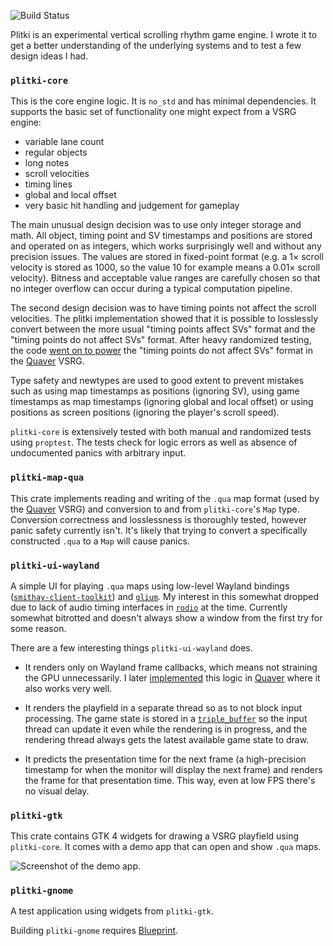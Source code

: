 ![Build Status](https://img.shields.io/github/actions/workflow/status/YaLTeR/plitki/ci.yml?branch=master&style=flat-square)
<!-- [![Coverage (Codecov)](https://img.shields.io/codecov/c/github/YaLTeR/plitki?logo=codecov&style=flat-square)](https://codecov.io/gh/YaLTeR/plitki) -->

Plitki is an experimental vertical scrolling rhythm game engine. I wrote it to get a better understanding of the underlying systems and to test a few design ideas I had.

### `plitki-core`

This is the core engine logic. It is `no_std` and has minimal dependencies. It supports the basic set of functionality one might expect from a VSRG engine:
- variable lane count
- regular objects
- long notes
- scroll velocities
- timing lines
- global and local offset
- very basic hit handling and judgement for gameplay

The main unusual design decision was to use only integer storage and math. All object, timing point and SV timestamps and positions are stored and operated on as integers, which works surprisingly well and without any precision issues. The values are stored in fixed-point format (e.g. a 1× scroll velocity is stored as 1000, so the value 10 for example means a 0.01× scroll velocity). Bitness and acceptable value ranges are carefully chosen so that no integer overflow can occur during a typical computation pipeline.

The second design decision was to have timing points not affect the scroll velocities. The plitki implementation showed that it is possible to losslessly convert between the more usual "timing points affect SVs" format and the "timing points do not affect SVs" format. After heavy randomized testing, the code [went on to power](https://github.com/Quaver/Quaver.API/pull/80) the "timing points do not affect SVs" format in the [Quaver] VSRG.

Type safety and newtypes are used to good extent to prevent mistakes such as using map timestamps as positions (ignoring SV), using game timestamps as map timestamps (ignoring global and local offset) or using positions as screen positions (ignoring the player's scroll speed).

`plitki-core` is extensively tested with both manual and randomized tests using `proptest`. The tests check for logic errors as well as absence of undocumented panics with arbitrary input.

### `plitki-map-qua`

This crate implements reading and writing of the `.qua` map format (used by the [Quaver] VSRG) and conversion to and from `plitki-core`'s `Map` type. Conversion correctness and losslessness is thoroughly tested, however panic safety currently isn't. It's likely that trying to convert a specifically constructed `.qua` to a `Map` will cause panics.

### `plitki-ui-wayland`

A simple UI for playing `.qua` maps using low-level Wayland bindings ([`smithay-client-toolkit`](https://lib.rs/crates/smithay-client-toolkit)) and [`glium`](https://lib.rs/crates/glium). My interest in this somewhat dropped due to lack of audio timing interfaces in [`rodio`](https://lib.rs/crates/rodio) at the time. Currently somewhat bitrotted and doesn't always show a window from the first try for some reason.

There are a few interesting things `plitki-ui-wayland` does.

- It renders only on Wayland frame callbacks, which means not straining the GPU unnecessarily. I later [implemented](https://github.com/Quaver/MonoGame/pull/3/commits/71fa189880b1fda8a1a1e18029da62fbad81d5ce) this logic in [Quaver] where it also works very well.

- It renders the playfield in a separate thread so as to not block input processing. The game state is stored in a [`triple_buffer`](https://lib.rs/crates/triple_buffer) so the input thread can update it even while the rendering is in progress, and the rendering thread always gets the latest available game state to draw.

- It predicts the presentation time for the next frame (a high-precision timestamp for when the monitor will display the next frame) and renders the frame for that presentation time. This way, even at low FPS there's no visual delay.

### `plitki-gtk`

This crate contains GTK 4 widgets for drawing a VSRG playfield using `plitki-core`. It comes with a demo app that can open and show `.qua` maps.

![Screenshot of the demo app.](plitki-gtk/screenshot.png)

### `plitki-gnome`

A test application using widgets from `plitki-gtk`.

Building `plitki-gnome` requires [Blueprint].

[Quaver]: https://quavergame.com/
[Blueprint]: https://gitlab.gnome.org/jwestman/blueprint-compiler